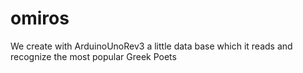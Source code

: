 # omiros
We create with ArduinoUnoRev3 a little data base which it reads and recognize the most popular Greek Poets
